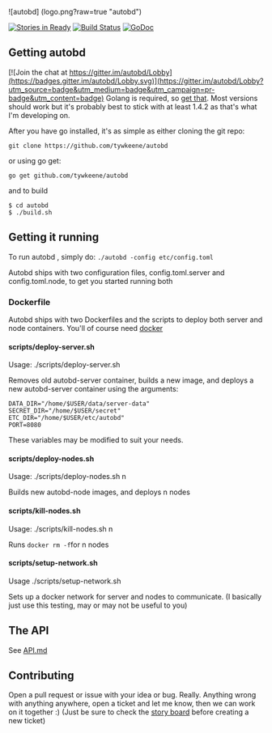![autobd] (logo.png?raw=true "autobd")

[![Stories in Ready](https://badge.waffle.io/tywkeene/autobd.svg?label=ready&title=Ready)](http://waffle.io/tywkeene/autobd)
[![Build Status](https://travis-ci.org/tywkeene/autobd.svg)](https://travis-ci.org/tywkeene/autobd)
[![GoDoc](https://godoc.org/github.com/tywkeene/autobd?status.svg)](https://godoc.org/github.com/tywkeene/autobd)

## Getting autobd

[![Join the chat at https://gitter.im/autobd/Lobby](https://badges.gitter.im/autobd/Lobby.svg)](https://gitter.im/autobd/Lobby?utm_source=badge&utm_medium=badge&utm_campaign=pr-badge&utm_content=badge)
Golang is required, so [get that](https://golang.org/doc/install). Most versions should work but it's probably best to
stick with at least 1.4.2 as that's what I'm developing on.

After you have go installed, it's as simple as either cloning the git repo:

`git clone https://github.com/tywkeene/autobd`

or using go get:

`go get github.com/tywkeene/autobd`

and to build

```
$ cd autobd
$ ./build.sh
```

## Getting it running

To run autobd , simply do: `./autobd -config etc/config.toml`

Autobd ships with two configuration files, config.toml.server and config.toml.node, to get you started running both


### Dockerfile

Autobd ships with two Dockerfiles and the scripts to deploy both server and node containers. You'll of course need [docker](https://docs.docker.com/engine/installation/)

#### scripts/deploy-server.sh
Usage: ./scripts/deploy-server.sh

Removes old autobd-server container, builds a new image, and deploys a new autobd-server container using the arguments:
```
DATA_DIR="/home/$USER/data/server-data"
SECRET_DIR="/home/$USER/secret"
ETC_DIR="/home/$USER/etc/autobd"
PORT=8080
```
These variables may be modified to suit your needs.


#### scripts/deploy-nodes.sh
Usage: ./scripts/deploy-nodes.sh n


Builds new autobd-node images, and deploys n nodes

#### scripts/kill-nodes.sh
Usage: ./scripts/kill-nodes.sh n

Runs ```docker rm -f```for n nodes

#### scripts/setup-network.sh
Usage ./scripts/setup-network.sh

Sets up a docker network for server and nodes to communicate. 
(I basically just use this testing, may or may not be useful to you)

## The API
See [API.md](https://github.com/tywkeene/autobd/blob/master/API.md)

## Contributing

Open a pull request or issue with your idea or bug. Really. Anything wrong with anything anywhere, open a ticket and let me know,
then we can work on it together :) (Just be sure to check the [story board](https://waffle.io/tywkeene/autobd) before creating a new ticket)
